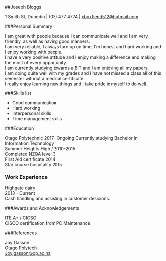 ##Joseph Bloggs

1 Smith St, Dunedin | (03) 477 4774 | xboxfiend512@hotmail.com 

###Personal Summary

I am great with people because I can communicate well and I am very friendly, as well as having good manners.  
I am very reliable, I always turn up on time, I’m honest and hard working and I enjoy working with people.   
I have a very positive attitude and I enjoy making a difference and making the most of every opportunity.   
I am currently studying towards a BIT and I am enjoying all my papers.  
I am doing quite well with my grades and I have not missed a class all of this semester without a medical certificate.   
I really enjoy learning new things and I take pride in myself to do well.
 
###Skills list
* Good communication
* Hard working
* Interpersonal skills
* Time management skills

###Education

Otago Polytechnic 2017- Ongoing
Currently studying Bachelor in Information Technology  
Summer Heights High / 2010-2015  
Completed NZQA level 3  
First Aid certificate 2014  
Star course hospitality 2015

### Work Experience

Highgate dairy  
2013 - Current  
Cash handling and assisting in customer desicions.

###Awards and Acknowledgements

ITE A+ / CICSO  
CISCO certification from PC Maintenance  

###References

Joy Gasson  
Otago Polytech  
Joy.gasson@op.ac.nz  
